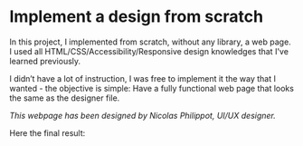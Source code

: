 # Implement a design from scratch

In this project, I implemented from scratch, without any library, a web page. I used all HTML/CSS/Accessibility/Responsive design knowledges that I've learned previously.

I didn’t have a lot of instruction, I was free to implement it the way that I wanted - the objective is simple: Have a fully functional web page that looks the same as the designer file.

*This webpage has been designed by Nicolas Philippot, UI/UX designer.*

Here the final result: